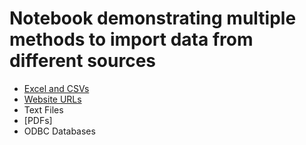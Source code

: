 # Notebook demonstrating multiple methods to import data from different sources

- [Excel and CSVs](https://github.com/TCang/DataProjects/blob/master/Importing%20Data/CSV%20and%20Excel.ipynb)
- [Website URLs](https://github.com/TCang/DataProjects/blob/master/Importing%20Data/Data%20from%20URLs.ipynb)
- Text Files
- [PDFs] 
- ODBC Databases 
